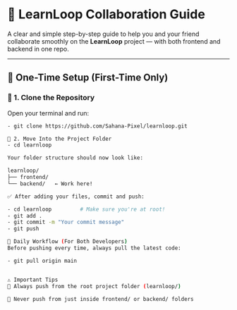 # 🚀 LearnLoop Collaboration Guide

A clear and simple step-by-step guide to help you and your friend collaborate smoothly on the **LearnLoop** project — with both frontend and backend in one repo.

---

## 🧭 One-Time Setup (First-Time Only)

### 🧱 1. Clone the Repository

Open your terminal and run:

```bash
- git clone https://github.com/Sahana-Pixel/learnloop.git

📁 2. Move Into the Project Folder
- cd learnloop

Your folder structure should now look like:

learnloop/
├── frontend/
└── backend/   ← Work here!

✅ After adding your files, commit and push:

- cd learnloop         # Make sure you're at root!
- git add .
- git commit -m "Your commit message"
- git push

🔄 Daily Workflow (For Both Developers)
Before pushing every time, always pull the latest code:

- git pull origin main


⚠️ Important Tips
🔁 Always push from the root project folder (learnloop/)

🚫 Never push from just inside frontend/ or backend/ folders
